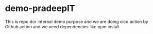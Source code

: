 # demo-pradeepIT
This is repo dor internal demo purpose and we are doing cicd action by Github action and we need dependencies like npm install
